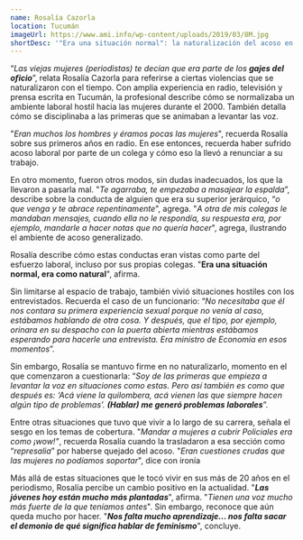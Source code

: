 ```yaml
---
name: Rosalía Cazorla
location: Tucumán
imageUrl: https://www.ami.info/wp-content/uploads/2019/03/8M.jpg
shortDesc: '"Era una situación normal": la naturalización del acoso en el periodismo tucumano'
---
```


“*Las viejas mujeres (periodistas) te decían que era parte de los **gajes del oficio***”, relata Rosalía Cazorla para referirse a ciertas violencias que se naturalizaron con el tiempo. Con amplia experiencia en radio, televisión y prensa escrita en Tucumán, la profesional describe cómo se normalizaba un ambiente laboral hostil hacia las mujeres durante el 2000\. También detalla cómo se disciplinaba a las primeras que se animaban a levantar las voz.

"*Eran muchos los hombres y éramos pocas las mujeres*", recuerda Rosalía sobre sus primeros años en radio. En ese entonces, recuerda haber sufrido acoso laboral por parte de un colega y cómo eso la llevó a renunciar a su trabajo. 

En otro momento, fueron otros modos, sin dudas inadecuados, los que la llevaron a pasarla mal. "*Te agarraba, te empezaba a masajear la espalda*”, describe sobre la conducta de alguien que era su superior jerárquico, “*o que venga y te abrace repentinamente*", agrega. "*A otra de mis colegas le mandaban mensajes, cuando ella no le respondía, su respuesta era, por ejemplo, mandarle a hacer notas que no quería hacer*", agrega, ilustrando el ambiente de acoso generalizado.

Rosalía describe cómo estas conductas  eran vistas como parte del esfuerzo laboral, incluso por sus propias colegas. "**Era una situación normal, era como natural**", afirma.

Sin limitarse al espacio de trabajo, también vivió situaciones hostiles con los entrevistados. Recuerda el caso de un funcionario: “*No necesitaba que él nos contara su primera experiencia sexual porque no venía al caso, estábamos hablando de otra cosa. Y después, que el tipo, por ejemplo, orinara en su despacho con la puerta abierta mientras estábamos esperando para hacerle una entrevista. Era ministro de Economía en esos momentos*”. 

Sin embargo, Rosalía se mantuvo firme en no naturalizarlo, momento en el que comenzaron a cuestionarla: “*Soy de las primeras que empieza a levantar la voz en situaciones como estas. Pero así también es como que después es: ‘Acá viene la quilombera, acá vienen las que siempre hacen algún tipo de problemas’. **(Hablar) me generó problemas laborales***”.

Entre otras situaciones que tuvo que vivir a lo largo de su carrera, señala el sesgo en los temas de cobertura. "*Mandar a mujeres a cubrir Policiales era como ¡wow\!"*, recuerda Rosalía cuando la trasladaron a esa sección como “*represalia*” por haberse quejado del acoso. "*Eran cuestiones crudas que las mujeres no podíamos soportar*", dice con ironía

Más allá de estas situaciones que le tocó vivir en sus más de 20 años en el periodismo, Rosalía percibe un cambio positivo en la actualidad. "***Las jóvenes hoy están mucho más plantadas***", afirma. "*Tienen una voz mucho más fuerte de la que teníamos antes*". Sin embargo, reconoce que aún queda mucho por hacer. "***Nos falta mucho aprendizaje... nos falta sacar el demonio de qué significa hablar de feminismo***", concluye.

